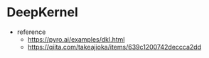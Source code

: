 # DeepKernel

- reference
  - https://pyro.ai/examples/dkl.html
  - https://qiita.com/takeajioka/items/639c1200742deccca2dd